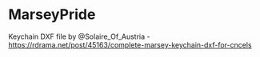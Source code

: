 # MarseyPride

Keychain DXF file by @Solaire_Of_Austria - https://rdrama.net/post/45163/complete-marsey-keychain-dxf-for-cncels
